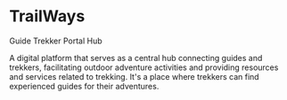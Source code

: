 # TrailWays
Guide Trekker Portal Hub 

A digital platform that serves as a central hub connecting guides and trekkers, facilitating outdoor adventure activities and providing resources and services related to trekking. It's a place where trekkers can find experienced guides for their adventures.
